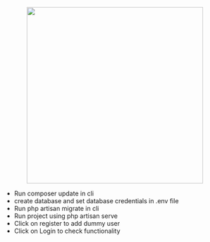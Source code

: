 <p align="center"><img src="https://res.cloudinary.com/dtfbvvkyp/image/upload/v1566331377/laravel-logolockup-cmyk-red.svg" width="400"></p>

- Run composer update in cli
- create database and set database credentials in .env file
- Run php artisan migrate in cli
- Run project using php artisan serve
- Click on register to add dummy user
- Click on Login to check functionality
